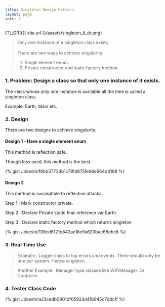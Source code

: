```yaml
---
title: Singleton Design Pattern
layout: page
sort: 2
---
```



[TL;DR]({{ site.url }}/assets/singleton_tl_dr.png)

>  Only one instance of a singleton class exists.<br><br>
>  There are two ways to achieve singularity.
>  
>  1. Single element enum.
>  2. Private constructor and static factory method.
    

### 1. Problem: Design a class so that only **one** instance of it exists.

The class whose only one instance is available all the time is called a singleton class.

Example: Earth, Mars etc.


### 2. Design

There are two designs to achieve singularity.





#### Design  1 - Have a single element enum

This method is reflection safe.

Though less used, this method is the best.

{% gist Jokestir/f6bb3772db1c78fd875feb6e664dd198 %}


#### Design 2

This method is susceptible to reflection attacks.

Step 1 : Mark constructor private.

Step 2  : Declare Private static final reference var Earth

Step 3  :  Declare static factory method which returns singleton

{% gist Jokestir/138cd6121c842ae18e9a620bac68ebc8 %}



### 3. Real Time Use

> Example : Logger class to log errors and events. There should only be one per system. Hence singleton.

> Another Example : Manager type classes like WiFiManager. Or Controller.


### 4. Tester Class Code

{% gist Jokestir/a23cedb0901df05933d41b945c7ddc1f %}